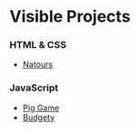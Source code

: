 # Visible Projects

### HTML & CSS
- [Natours](https://hoerunatours.netlify.com)

### JavaScript
- [Pig Game](https://piggame.netlify.com)
- [Budgety](https://budgety.netlify.com)
